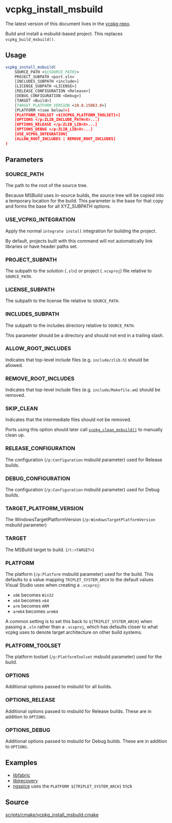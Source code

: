 # vcpkg_install_msbuild

The latest version of this document lives in the [vcpkg repo](https://github.com/Microsoft/vcpkg/blob/master/docs/maintainers/vcpkg_install_msbuild.md).

Build and install a msbuild-based project. This replaces `vcpkg_build_msbuild()`.

## Usage
```cmake
vcpkg_install_msbuild(
    SOURCE_PATH <${SOURCE_PATH}>
    PROJECT_SUBPATH <port.sln>
    [INCLUDES_SUBPATH <include>]
    [LICENSE_SUBPATH <LICENSE>]
    [RELEASE_CONFIGURATION <Release>]
    [DEBUG_CONFIGURATION <Debug>]
    [TARGET <Build>]
    [TARGET_PLATFORM_VERSION <10.0.15063.0>]
    [PLATFORM <(see below)>]
    [PLATFORM_TOOLSET <${VCPKG_PLATFORM_TOOLSET}>]
    [OPTIONS </p:ZLIB_INCLUDE_PATH=X>...]
    [OPTIONS_RELEASE </p:ZLIB_LIB=X>...]
    [OPTIONS_DEBUG </p:ZLIB_LIB=X>...]
    [USE_VCPKG_INTEGRATION]
    [ALLOW_ROOT_INCLUDES | REMOVE_ROOT_INCLUDES]
)
```

## Parameters
### SOURCE_PATH
The path to the root of the source tree.

Because MSBuild uses in-source builds, the source tree will be copied into a temporary location for the build. This
parameter is the base for that copy and forms the base for all XYZ_SUBPATH options.

### USE_VCPKG_INTEGRATION
Apply the normal `integrate install` integration for building the project.

By default, projects built with this command will not automatically link libraries or have header paths set.

### PROJECT_SUBPATH
The subpath to the solution (`.sln`) or project (`.vcxproj`) file relative to `SOURCE_PATH`.

### LICENSE_SUBPATH
The subpath to the license file relative to `SOURCE_PATH`.

### INCLUDES_SUBPATH
The subpath to the includes directory relative to `SOURCE_PATH`.

This parameter should be a directory and should not end in a trailing slash.

### ALLOW_ROOT_INCLUDES
Indicates that top-level include files (e.g. `include/zlib.h`) should be allowed.

### REMOVE_ROOT_INCLUDES
Indicates that top-level include files (e.g. `include/Makefile.am`) should be removed.

### SKIP_CLEAN
Indicates that the intermediate files should not be removed.

Ports using this option should later call [`vcpkg_clean_msbuild()`](vcpkg_clean_msbuild.md) to manually clean up.

### RELEASE_CONFIGURATION
The configuration (`/p:Configuration` msbuild parameter) used for Release builds.

### DEBUG_CONFIGURATION
The configuration (`/p:Configuration` msbuild parameter) used for Debug builds.

### TARGET_PLATFORM_VERSION
The WindowsTargetPlatformVersion (`/p:WindowsTargetPlatformVersion` msbuild parameter)

### TARGET
The MSBuild target to build. (`/t:<TARGET>`)

### PLATFORM
The platform (``/p:Platform`` msbuild parameter) used for the build. This defaults to a value
mapping `TRIPLET_SYSTEM_ARCH` to the default values Visual Studio uses when creating a `.vcxproj`:

* `x86` becomes `Win32`
* `x64` becomes `x64`
* `arm` becomes `ARM`
* `arm64` becomes `arm64`

A common setting is to set this back to `${TRIPLET_SYSTEM_ARCH}` when passing a `.sln` rather than
a `.vcxproj`, which has defaults closer to what vcpkg uses to denote target architecture on other
build systems.

### PLATFORM_TOOLSET
The platform toolset (`/p:PlatformToolset` msbuild parameter) used for the build.

### OPTIONS
Additional options passed to msbuild for all builds.

### OPTIONS_RELEASE
Additional options passed to msbuild for Release builds. These are in addition to `OPTIONS`.

### OPTIONS_DEBUG
Additional options passed to msbuild for Debug builds. These are in addition to `OPTIONS`.

## Examples

* [libfabric](https://github.com/Microsoft/vcpkg/blob/master/ports/libfabric/portfile.cmake)
* [libirecovery](https://github.com/Microsoft/vcpkg/blob/master/ports/libirecovery/portfile.cmake)
* [ngspice](https://github.com/Microsoft/vcpkg/blob/master/ports/ngspice/portfile.cmake) uses the
  `PLATFORM ${TRIPLET_SYSTEM_ARCH}` trick

## Source
[scripts/cmake/vcpkg\_install\_msbuild.cmake](https://github.com/Microsoft/vcpkg/blob/master/scripts/cmake/vcpkg_install_msbuild.cmake)
